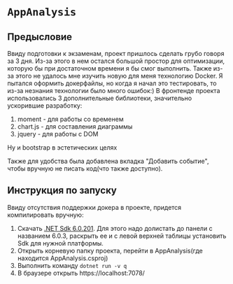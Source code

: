 ﻿# `AppAnalysis`
## Предысловие
Ввиду подготовки к экзаменам, проект пришлось сделать грубо говоря за 3 дня. Из-за этого в нем остался большой простор для оптимизации, которую бы при достаточном времени я бы смог выполнить. Также из-за этого не удалось мне изучить новую для меня технологию Docker. Я пытался оформить докерфайлы, но когда я начал это тестировать, то из-за незнания технологии было много ошибок:) В фронтенде проекта использовались 3 дополнительные библиотеки, значительно ускорившие разработку:
1. moment - для работы со временем
2. chart.js - для составления диаграммы
3. jquery - для работы с DOM

Ну и bootstrap в эстетических целях

Также для удобства была добавлена вкладка "Добавить событие", чтобы вручную не писать код(что также доступно). 

## Инструкция по запуску
Ввиду отсутствия поддержки докера в проекте, придется компилировать вручную:
1. Скачать [.NET Sdk 6.0.201](https://dotnet.microsoft.com/en-us/download/dotnet/6.0). Для этого надо долистать до панели с названием 6.0.3, раскрыть ее и с левой верхней таблицы установить Sdk для нужной платформы.
2. Открыть корневую папку проекта, перейти в AppAnalysis(где находится AppAnalysis.csproj)
3. Выполнить команду ```dotnet run -v q```
4. В браузере открыть https://localhost:7078/
